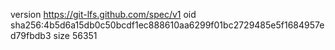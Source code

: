 version https://git-lfs.github.com/spec/v1
oid sha256:4b5d6a15db0c50bcdf1ec888610aa6299f01bc2729485e5f1684957ed79fbdb3
size 56351

